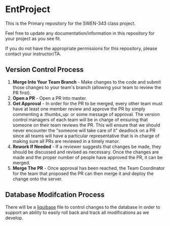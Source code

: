 # EntProject


This is the Primary repository for the SWEN-343 class project.


Feel free to update any documentation/information in this repository for your project as you see fit. 


If you do not have the appropriate permissions for this repository, please contact your instructor/TA.

## Version Control Process

1. **Merge Into Your Team Branch** - Make changes to the code and submit those changes to your team's branch (allowing your team to review the PR first).
2. **Open a PR** - Open a PR into master.
3. **Get Approval** - In order for the PR to be merged, every other team must have at least one member review and approve the PR by simply commenting a :thumbs_up: or some message of approval.  The version control managers of each team will be in charge of ensuring that someone on their team reviews the PR.  This will ensure that we should never encounter the "someone will take care of it" deadlock on a PR since all teams will have a particular representative that is in charge of making sure all PRs are reviewed in a timely manor. 
4. **Rework If Needed** - If a reviewer suggests that changes be made, they should be discussed and revised as necessary.  Once the changes are made and the proper number of people have approved the PR, it can be merged.
5. **Merge The PR** - Once approval has been reached, the Team Coordinator for the team that proposed the PR can then merge it and deploy the change onto the server.

## Database Modifcation Process

There will be a [liquibase](http://www.liquibase.org/) file to control changes to the database in order to support an ability to easily roll back and track all modifications as we develop.

